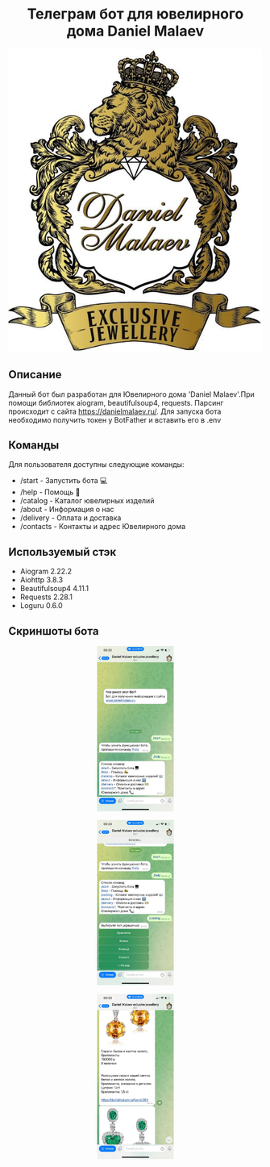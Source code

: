 <h1 align="center">Телеграм бот для ювелирного дома Daniel Malaev</h1>
<p align="center">
<img src="./readme_assets/photo_2022-11-24_00-29-32.jpg">
</p>

## Описание
Данный бот был разработан для Ювелирного дома 'Daniel Malaev'.При помощи библиотек aiogram, beautifulsoup4, requests.
Парсинг происходит с сайта https://danielmalaev.ru/. Для запуска бота необходимо получить токен у BotFather и вставить 
его в .env



## Команды
Для пользователя доступны следующие команды:
- /start - Запустить бота 💻 
- /help - Помощь 📣 
- /catalog - Каталог ювелирных изделий
- /about - Информация о нас
- /delivery - Оплата и доставка
- /contacts - Контакты и адрес Ювелирного дома

## Используемый стэк
- Aiogram 2.22.2
- Aiohttp 3.8.3
- Beautifulsoup4 4.11.1
- Requests 2.28.1
- Loguru 0.6.0


## Скриншоты бота

<p align="center">
<img src="./readme_assets/photo_2022-11-24_00-29-25.jpg" width="30%"></p>

<p align="center">
<img src="./readme_assets/photo_2022-11-24_00-29-28.jpg" width="30%"></p>

<p align="center">
<img src="./readme_assets/photo_2022-11-24_00-28-44.jpg" width="30%"></p>
